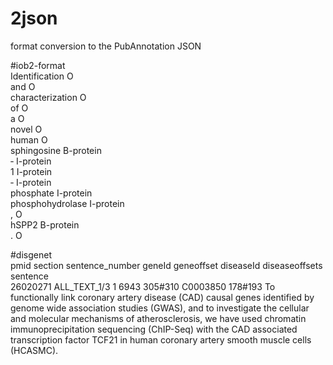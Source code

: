 # 2json
format conversion to the PubAnnotation JSON

#iob2-format<br>
Identification  O<br>
and O<br>
characterization  O<br>
of  O<br>
a O<br>
novel O<br>
human O<br>
sphingosine B-protein<br>
&#8208; I-protein<br>
1 I-protein<br>
&#8208; I-protein<br>
phosphate I-protein<br>
phosphohydrolase  I-protein<br>
, O<br>
hSPP2 B-protein<br>
. O<br>

#disgenet<br>
pmid  section	sentence_number	geneId	geneoffset	diseaseId	diseaseoffsets	sentence<br>
26020271	ALL_TEXT_1/3	 1	6943	305#310	C0003850	178#193	To functionally link coronary artery disease (CAD) causal genes identified by genome wide association studies (GWAS), and to investigate the cellular and molecular mechanisms of atherosclerosis, we have used chromatin immunoprecipitation sequencing (ChIP-Seq) with the CAD associated transcription factor TCF21 in human coronary artery smooth muscle cells (HCASMC).<br>
